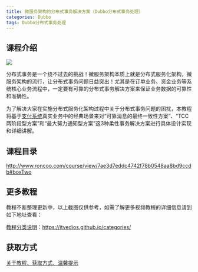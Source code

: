 ```yaml
---
title: 微服务架构的分布式事务解决方案（Dubbo分布式事务处理）
categories: Dubbo
tags: Dubbo分布式事务处理
---
```


## 课程介绍

![](http://static.roncoo.com/lecturer/30ee83e5e0824f83b38fadb3265dc619.jpg)

<!--more-->

分布式事务是一个绕不过去的挑战！微服务架构本质上就是分布式服务化架构，微服务架构的流行，让分布式事务问题日益突出！尤其是在订单业务、资金业务等系统核心业务流程中，一定要有可靠的分布式事务解决方案来保证业务数据的可靠性和准确性。

为了解决大家在实施分布式服务化架构过程中关于分布式事务问题的困扰，本教程将基于[支付系统](http://www.roncoo.com/course/view/a09d8badbce04bd380f56034f8e68be0)真实业务中的经典场景来对“可靠消息的最终一致性方案”、“TCC两阶段型方案”和“最大努力通知型方案”这3种柔性事务解决方案进行具体设计实现和详细讲解。

## 课程目录

http://www.roncoo.com/course/view/7ae3d7eddc4742f78b0548aa8bd9ccdb#boxTwo

## 更多教程

教程不断整理更新中，以上截图仅供参考，如需了解更多视频教程的详细信息请到如下地址查看：

[教程分类说明](https://itvedios.github.io/categories/)：<https://itvedios.github.io/categories/>

## 获取方式

[关于教程、获取方式、温馨提示](https://itvedios.github.io/about/)